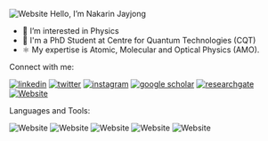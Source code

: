 ![Website](https://career-lunch-storage.s3.eu-central-1.amazonaws.com/v2/blog/articles/linkedin-title-picture.jpg)
Hello, I’m Nakarin Jayjong
- 👀 I’m interested in Physics
- 📖 I'm a PhD Student at Centre for Quantum Technologies (CQT)
- ⚛️ My expertise is Atomic, Molecular and Optical Physics (AMO).

Connect with me:

[![linkedin](https://img.shields.io/badge/LinkedIn-0077B5?style=for-the-badge&logo=linkedin&logoColor=white)](https://www.linkedin.com/in/nakarin-jayjong-26b963207/) 
[![twitter](https://img.shields.io/badge/Twitter-1DA1F2?style=for-the-badge&logo=twitter&logoColor=white)](https://twitter.com/NJayjong) 
[![instagram](https://img.shields.io/badge/Instagram-E4405F?style=for-the-badge&logo=instagram&logoColor=white)](https://www.instagram.com/nakarin.315/) 
[![google scholar](https://camo.githubusercontent.com/19402432392aa6c26fb154d597e9d809a69e7b6661219a70c732f60c8ccf87c6/68747470733a2f2f696d672e736869656c64732e696f2f7374617469632f76313f7374796c653d666f722d7468652d6261646765266d6573736167653d476f6f676c652b5363686f6c617226636f6c6f723d343238354634266c6f676f3d476f6f676c652b5363686f6c6172266c6f676f436f6c6f723d464646464646266c6162656c3d)](https://scholar.google.com/citations?user=ba3X374AAAAJ&hl=th) 
[![researchgate](https://camo.githubusercontent.com/eb08e5868e2b73e7604ee9a6ac4a55891606db5bdb28557559f75b7453ab0c0f/68747470733a2f2f696d672e736869656c64732e696f2f7374617469632f76313f7374796c653d666f722d7468652d6261646765266d6573736167653d52657365617263684761746526636f6c6f723d323232323232266c6f676f3d526573656172636847617465266c6f676f436f6c6f723d303043434242266c6162656c3d)](https://www.researchgate.net/profile/Nakarin-Jayjong) 
[![Website](https://img.shields.io/website?up_color=blue&up_message=Nicholsonlabs&url=https%3A%2F%2Fnicholsonlabs.org%2Fpeople%2F)](https://nicholsonlabs.org/people/)

Languages and Tools:

![Website](https://img.shields.io/badge/Python-FFD43B?style=for-the-badge&logo=python&logoColor=blue)
![Website](https://camo.githubusercontent.com/b16ec062dca2cdf3920f54990854b9090f67d923f237500183fb757ddc00a336/68747470733a2f2f696d672e736869656c64732e696f2f7374617469632f76313f7374796c653d666f722d7468652d6261646765266d6573736167653d4a75707974657226636f6c6f723d463337363236266c6f676f3d4a757079746572266c6f676f436f6c6f723d464646464646266c6162656c3d)
![Website](https://img.shields.io/badge/C-00599C?style=for-the-badge&logo=c&logoColor=white)
![Website](https://img.shields.io/badge/C%2B%2B-00599C?style=for-the-badge&logo=c%2B%2B&logoColor=white)
![Website](https://img.shields.io/badge/Arduino-00979D?style=for-the-badge&logo=Arduino&logoColor=white)
